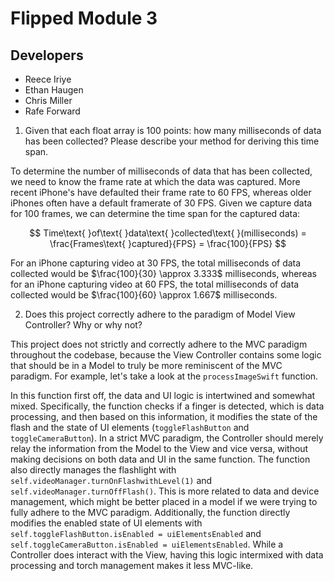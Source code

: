 # Flipped Module 3

## Developers

- Reece Iriye
- Ethan Haugen
- Chris Miller
- Rafe Forward

1) Given that each float array is 100 points: how many milliseconds of data has been collected? Please describe your method for deriving this time span.

To determine the number of milliseconds of data that has been collected, we need to know the frame rate at which the data was captured. More recent iPhone's have defaulted their frame rate to 60 FPS, whereas older iPhones often have a default framerate of 30 FPS. Given we capture data for 100 frames, we can determine the time span for the captured data:

$$
Time\text{ }of\text{ }data\text{ }collected\text{ }(milliseconds) = \frac{Frames\text{ }captured}{FPS} = \frac{100}{FPS}
$$

For an iPhone capturing video at 30 FPS, the total milliseconds of data collected would be $\frac{100}{30} \approx 3.333$ milliseconds, whereas for an iPhone capturing video at 60 FPS, the total milliseconds of data collected would be $\frac{100}{60} \approx 1.667$ milliseconds.

2) Does this project correctly adhere to the paradigm of Model View Controller? Why or why not?

This project does not strictly and correctly adhere to the MVC paradigm throughout the codebase, because the View Controller contains some logic that should be in a Model to truly be more reminiscent of the MVC paradigm. For example, let's take a look at the `processImageSwift` function. 

In this function first off, the data and UI logic is intertwined and somewhat mixed. Specifically, the function checks if a finger is detected, which is data processing, and then based on this information, it modifies the state of the flash and the state of UI elements (`toggleFlashButton` and `toggleCameraButton`). In a strict MVC paradigm, the Controller should merely relay the information from the Model to the View and vice versa, without making decisions on both data and UI in the same function. The function also directly manages the flashlight with `self.videoManager.turnOnFlashwithLevel(1)` and `self.videoManager.turnOffFlash()`. This is more related to data and device management, which might be better placed in a model if we were trying to fully adhere to the MVC paradigm. Additionally, the function directly modifies the enabled state of UI elements with `self.toggleFlashButton.isEnabled = uiElementsEnabled` and `self.toggleCameraButton.isEnabled = uiElementsEnabled`. While a Controller does interact with the View, having this logic intermixed with data processing and torch management makes it less MVC-like.

